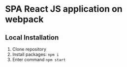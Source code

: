 # SPA React JS application on webpack

## Local Installation

1. Clone repository
2. Install packages: `npm i`
3. Enter command `npm start`
